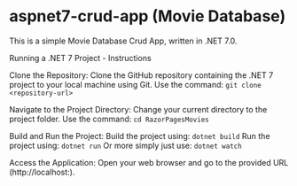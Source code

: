 # aspnet7-crud-app (Movie Database)

This is a simple Movie Database Crud App, written in .NET 7.0.

Running a .NET 7 Project - Instructions

Clone the Repository:
    Clone the GitHub repository containing the .NET 7 project to your local machine using Git.
    Use the command: `git clone <repository-url>`

Navigate to the Project Directory:
    Change your current directory to the project folder.
    Use the command: `cd RazorPagesMovies`

Build and Run the Project:
    Build the project using: `dotnet build`
    Run the project using: `dotnet run`
    Or more simply just use: `dotnet watch`

Access the Application:
    Open your web browser and go to the provided URL (http://localhost:<port>).
